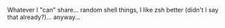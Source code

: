 Whatever I "can" share... random shell things, I like zsh better (didn't I say that already?)... anyway...
